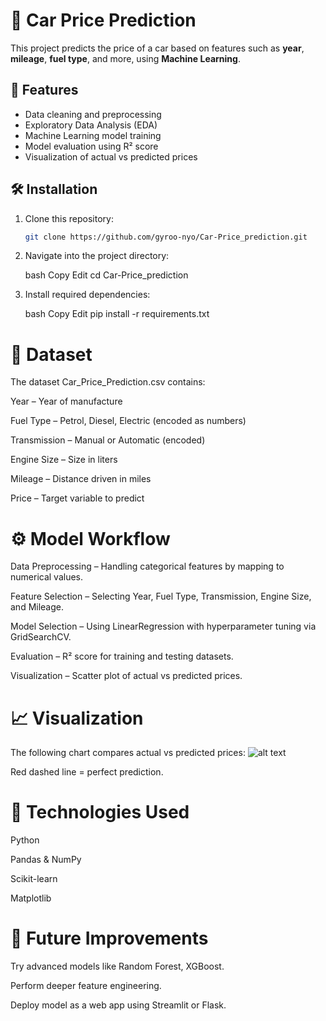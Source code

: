 # 🚗 Car Price Prediction

This project predicts the price of a car based on features such as **year**, **mileage**, **fuel type**, and more, using **Machine Learning**.

## 📌 Features
- Data cleaning and preprocessing  
- Exploratory Data Analysis (EDA)  
- Machine Learning model training  
- Model evaluation using R² score  
- Visualization of actual vs predicted prices  

## 🛠 Installation
1. Clone this repository:
   ```bash
   git clone https://github.com/gyroo-nyo/Car-Price_prediction.git

2. Navigate into the project directory:

   bash
   Copy
   Edit
   cd Car-Price_prediction

3. Install required dependencies:

   bash
   Copy
   Edit
   pip install -r requirements.txt

# 📂 Dataset
The dataset Car_Price_Prediction.csv contains:

Year – Year of manufacture

Fuel Type – Petrol, Diesel, Electric (encoded as numbers)

Transmission – Manual or Automatic (encoded)

Engine Size – Size in liters

Mileage – Distance driven in miles

Price – Target variable to predict

# ⚙️ Model Workflow
Data Preprocessing – Handling categorical features by mapping to numerical values.

Feature Selection – Selecting Year, Fuel Type, Transmission, Engine Size, and Mileage.

Model Selection – Using LinearRegression with hyperparameter tuning via GridSearchCV.

Evaluation – R² score for training and testing datasets.

Visualization – Scatter plot of actual vs predicted prices.



# 📈 Visualization
The following chart compares actual vs predicted prices:
![alt text](image.png)


Red dashed line = perfect prediction.

# 🧠 Technologies Used
Python

Pandas & NumPy

Scikit-learn

Matplotlib

# 🚀 Future Improvements
Try advanced models like Random Forest, XGBoost.

Perform deeper feature engineering.

Deploy model as a web app using Streamlit or Flask.